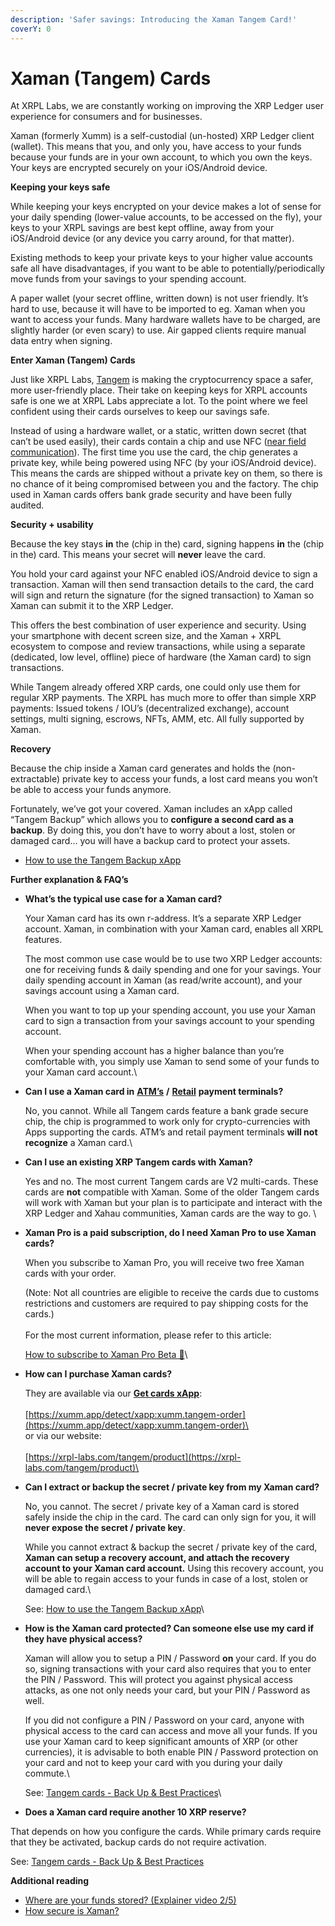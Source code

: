 ```yaml
---
description: 'Safer savings: Introducing the Xaman Tangem Card!'
coverY: 0
---
```


# Xaman (Tangem) Cards



At XRPL Labs, we are constantly working on improving the XRP Ledger user experience for consumers and for businesses.

Xaman (formerly Xumm) is a self-custodial (un-hosted) XRP Ledger client (wallet). This means that you, and only you, have access to your funds because your funds are in your own account, to which you own the keys. Your keys are encrypted securely on your iOS/Android device.

**Keeping your keys safe**

While keeping your keys encrypted on your device makes a lot of sense for your daily spending (lower-value accounts, to be accessed on the fly), your keys to your XRPL savings are best kept offline, away from your iOS/Android device (or any device you carry around, for that matter).

Existing methods to keep your private keys to your higher value accounts safe all have disadvantages, if you want to be able to potentially/periodically move funds from your savings to your spending account.

A paper wallet (your secret offline, written down) is not user friendly. It’s hard to use, because it will have to be imported to eg. Xaman when you want to access your funds. Many hardware wallets have to be charged, are slightly harder (or even scary) to use. Air gapped clients require manual data entry when signing.

**Enter Xaman (Tangem) Cards**

Just like XRPL Labs, [Tangem](https://shop.tangem.com/pages/start) is making the cryptocurrency space a safer, more user-friendly place. Their take on keeping keys for XRPL accounts safe is one we at XRPL Labs appreciate a lot. To the point where we feel confident using their cards ourselves to keep our savings safe.

Instead of using a hardware wallet, or a static, written down secret (that can’t be used easily), their cards contain a chip and use NFC ([near field communication](https://nl.wikipedia.org/wiki/Near-field\_communication)). The first time you use the card, the chip generates a private key, while being powered using NFC (by your iOS/Android device). This means the cards are shipped without a private key on them, so there is no chance of it being compromised between you and the factory. The chip used in Xaman cards offers bank grade security and have been fully audited.

**Security + usability**

Because the key stays **in** the (chip in the) card, signing happens **in** the (chip in the) card. This means your secret will **never** leave the card.

You hold your card against your NFC enabled iOS/Android device to sign a transaction. Xaman will then send transaction details to the card, the card will sign and return the signature (for the signed transaction) to Xaman so Xaman can submit it to the XRP Ledger.

This offers the best combination of user experience and security. Using your smartphone with decent screen size, and the Xaman + XRPL ecosystem to compose and review transactions, while using a separate (dedicated, low level, offline) piece of hardware (the Xaman card) to sign transactions.

While Tangem already offered XRP cards, one could only use them for regular XRP payments. The XRPL has much more to offer than simple XRP payments: Issued tokens / IOU’s (decentralized exchange), account settings, multi signing, escrows, NFTs, AMM, etc. All fully supported by Xaman.

>

**Recovery**

Because the chip inside a Xaman card generates and holds the (non-extractable) private key to access your funds, a lost card means you won’t be able to access your funds anymore.

Fortunately, we’ve got your covered. Xaman includes an xApp called “Tangem Backup” which allows you to **configure a second card as a backup**. By doing this, you don’t have to worry about a lost, stolen or damaged card… you will have a backup card to protect your assets.

* [How to use the Tangem Backup xApp](https://support.xumm.app/hc/en-us/articles/4417047349394)

**Further explanation & FAQ’s**

*   **What’s the typical use case for a Xaman card?**

    Your Xaman card has its own r-address. It’s a separate XRP Ledger account. Xaman, in combination with your Xaman card, enables all XRPL features.

    The most common use case would be to use two XRP Ledger accounts: one for receiving funds & daily spending and one for your savings. Your daily spending account in Xaman (as read/write account), and your savings account using a Xaman card.

    When you want to top up your spending account, you use your Xaman card to sign a transaction from your savings account to your spending account.

    When your spending account has a higher balance than you’re comfortable with, you simply use Xaman to send some of your funds to your Xaman card account.\

*   **Can I use a Xaman card in** [**ATM’s**](https://twitter.com/WietseWind/status/1329910752325619715) **/** [**Retail**](https://twitter.com/WietseWind/status/1329909916631494665) **payment terminals?**

    No, you cannot. While all Tangem cards feature a bank grade secure chip, the chip is programmed to work only for crypto-currencies with Apps supporting the cards. ATM’s and retail payment terminals **will not recognize** a Xaman card.\

*   **Can I use an existing XRP Tangem cards with Xaman?**

    Yes and no. The most current Tangem cards are V2 multi-cards. These cards are **not** compatible with Xaman. Some of the older Tangem cards will work with Xaman but your plan is to participate and interact with the XRP Ledger and Xahau communities, Xaman cards are the way to go. \

*   **Xaman Pro is a paid subscription, do I need Xaman Pro to use Xaman cards?**

    When you subscribe to Xaman Pro, you will receive two free Xaman cards with your order.

    (Note: Not all countries are eligible to receive the cards due to customs restrictions and customers are required to pay shipping costs for the cards.) \
    \
    For the most current information, please refer to this article:

    [How to subscribe to Xaman Pro Beta 🎉](https://support.xumm.app/hc/en-us/articles/6138022550418)\

*   **How can I purchase Xaman cards?**

    They are available via our [**Get cards xApp**](https://xumm.app/detect/xapp:xumm.tangem-order):\
    \
    [https://xumm.app/detect/xapp:xumm.tangem-order](https://xumm.app/detect/xapp:xumm.tangem-order)\
    \
    or via our website:\
    \
    [https://xrpl-labs.com/tangem/product](https://xrpl-labs.com/tangem/product)\

*   **Can I extract or backup the secret / private key from my Xaman card?**

    No, you cannot. The secret / private key of a Xaman card is stored safely inside the chip in the card. The card can only sign for you, it will **never expose the secret / private key**.

    While you cannot extract & backup the secret / private key of the card, **Xaman can setup a recovery account, and attach the recovery account to your Xaman card account.** Using this recovery account, you will be able to regain access to your funds in case of a lost, stolen or damaged card.\


    See: [How to use the Tangem Backup xApp](https://support.xumm.app/hc/en-us/articles/4417047349394)\

*   **How is the Xaman card protected? Can someone else use my card if they have physical access?**

    Xaman will allow you to setup a PIN / Password **on** your card. If you do so, signing transactions with your card also requires that you to enter the PIN / Password. This will protect you against physical access attacks, as one not only needs your card, but your PIN / Password as well.

    If you did not configure a PIN / Password on your card, anyone with physical access to the card can access and move all your funds.   If you use your Xaman card to keep significant amounts of XRP (or other currencies), it is advisable to both enable PIN / Password protection on your card and not to keep your card with you during your daily commute.\


    See: [Tangem cards - Back Up & Best Practices](https://support.xumm.app/hc/en-us/articles/4416929335186)\

* **Does a Xaman card require another 10 XRP reserve?**

That depends on how you configure the cards. While primary cards require that they be activated,               backup cards do not require activation.

See: [Tangem cards - Back Up & Best Practices](https://support.xumm.app/hc/en-us/articles/4416929335186)

**Additional reading**

* [Where are your funds stored? (Explainer video 2/5)](https://support.xumm.app/hc/en-us/articles/4408081411474)
* [How secure is Xaman?](https://support.xumm.app/hc/en-us/articles/4427109779986)

